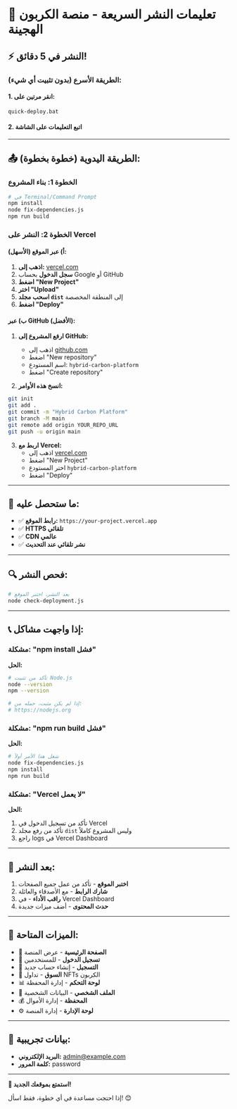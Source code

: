 # 🚀 تعليمات النشر السريعة - منصة الكربون الهجينة

## ⚡ النشر في 5 دقائق!

### الطريقة الأسرع (بدون تثبيت أي شيء):

#### 1. **انقر مرتين على:**
```
quick-deploy.bat
```

#### 2. **اتبع التعليمات على الشاشة**

---

## 📤 الطريقة اليدوية (خطوة بخطوة):

### الخطوة 1: بناء المشروع
```bash
# في Terminal/Command Prompt
npm install
node fix-dependencies.js
npm run build
```

### الخطوة 2: النشر على Vercel

#### أ) عبر الموقع (الأسهل):

1. **اذهب إلى:** [vercel.com](https://vercel.com)
2. **سجل الدخول** بحساب Google أو GitHub
3. **اضغط "New Project"**
4. **اختر "Upload"**
5. **اسحب مجلد `dist`** إلى المنطقة المخصصة
6. **اضغط "Deploy"**

#### ب) عبر GitHub (الأفضل):

1. **ارفع المشروع إلى GitHub:**
   - اذهب إلى [github.com](https://github.com)
   - اضغط "New repository"
   - اسم المستودع: `hybrid-carbon-platform`
   - اضغط "Create repository"

2. **انسخ هذه الأوامر:**
```bash
git init
git add .
git commit -m "Hybrid Carbon Platform"
git branch -M main
git remote add origin YOUR_REPO_URL
git push -u origin main
```

3. **اربط مع Vercel:**
   - اذهب إلى [vercel.com](https://vercel.com)
   - اضغط "New Project"
   - اختر المستودع `hybrid-carbon-platform`
   - اضغط "Deploy"

---

## 🎯 ما ستحصل عليه:

- ✅ **رابط الموقع:** `https://your-project.vercel.app`
- ✅ **HTTPS تلقائي**
- ✅ **CDN عالمي**
- ✅ **نشر تلقائي عند التحديث**

---

## 🔍 فحص النشر:

```bash
# بعد النشر، اختبر الموقع
node check-deployment.js
```

---

## 📞 إذا واجهت مشاكل:

### مشكلة: "npm install فشل"
**الحل:**
```bash
# تأكد من تثبيت Node.js
node --version
npm --version

# إذا لم يكن مثبت، حمله من:
# https://nodejs.org
```

### مشكلة: "npm run build فشل"
**الحل:**
```bash
# شغل هذا الأمر أولاً
node fix-dependencies.js
npm install
npm run build
```

### مشكلة: "Vercel لا يعمل"
**الحل:**
1. تأكد من تسجيل الدخول في Vercel
2. تأكد من رفع مجلد `dist` وليس المشروع كاملاً
3. راجع logs في Vercel Dashboard

---

## 🎉 بعد النشر:

1. **اختبر الموقع** - تأكد من عمل جميع الصفحات
2. **شارك الرابط** - مع الأصدقاء والعائلة
3. **راقب الأداء** - في Vercel Dashboard
4. **حدث المحتوى** - أضف ميزات جديدة

---

## 📱 الميزات المتاحة:

- 🌱 **الصفحة الرئيسية** - عرض المنصة
- 🔐 **تسجيل الدخول** - للمستخدمين
- 📝 **التسجيل** - إنشاء حساب جديد
- 🛒 **السوق** - تداول NFTs الكربون
- 📊 **لوحة التحكم** - إدارة المحفظة
- 👤 **الملف الشخصي** - البيانات الشخصية
- 💰 **المحفظة** - إدارة الأموال
- ⚙️ **لوحة الإدارة** - إدارة المنصة

---

## 🔑 بيانات تجريبية:

- **البريد الإلكتروني:** admin@example.com
- **كلمة المرور:** password

---

**🚀 استمتع بموقعك الجديد!**

إذا احتجت مساعدة في أي خطوة، فقط اسأل! 😊
